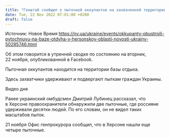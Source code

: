 ```yaml
---
title: "Генштаб сообщил о пыточной оккупантов на захваченной территории Херсонской области"
date: Tue, 22 Nov 2022 07:01:00 +0200
draft: false
---
```

Источник: Новое Время https://nv.ua/ukraine/events/okkupanty-obustroili-pytochnuyu-na-baze-otdyha-v-hersonskoy-oblasti-novosti-ukrainy-50285746.html


 Об этом говорится в утренней сводке по состоянию на вторник, 22 ноября, опубликованной в Facebook.

Пыточная оккупантов находится на территории базы отдыха.

Здесь захватчики удерживают и подвергают пыткам граждан Украины.

 Видео дня   

Ранее украинский омбудсмен Дмитрий Лубинец рассказал, что в Херсоне правоохранители обнаружили две пыточные, где россияне удерживали десятки людей. По его словам, он не видел таких масштабов пыток.

21 ноября Офис генпрокурора сообщил, что в Херсоне нашли еще четыре пыточные.
